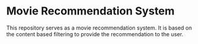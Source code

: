 # Movie Recommendation System

This repository serves as a movie recommendation system. It is based on the content based filtering to provide the recommendation to the user.